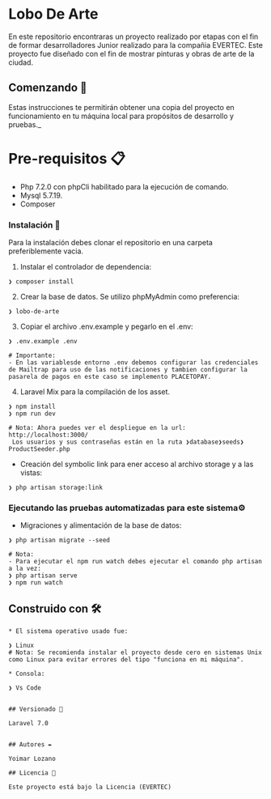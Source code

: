 # Lobo De Arte

En este repositorio encontraras un proyecto realizado por etapas con el fin de formar desarrolladores Junior realizado para la compañia EVERTEC.
Este proyecto fue diseñado con el fin de mostrar pinturas y obras de arte de la ciudad.

## Comenzando 🚀

Estas instrucciones te permitirán obtener una copia del proyecto en funcionamiento en tu máquina local para propósitos de desarrollo y pruebas.\_

# Pre-requisitos 📋

-   Php 7.2.0 con phpCli habilitado para la ejecución de comando.
-   Mysql 5.7.19.
-   Composer

### Instalación 🔧

Para la instalación debes clonar el repositorio en una carpeta preferiblemente vacia.

1. Instalar el controlador de dependencia:

```
❯ composer install
```

2. Crear la base de datos. Se utilizo phpMyAdmin como preferencia:

```
❯ lobo-de-arte

```

3. Copiar el archivo .env.example y pegarlo en el .env:

```
❯ .env.example .env

# Importante:
- En las variablesde entorno .env debemos configurar las credenciales de Mailtrap para uso de las notificaciones y tambien configurar la pasarela de pagos en este caso se implemento PLACETOPAY.
```

4. Laravel Mix para la compilación de los asset.

```
❯ npm install
❯ npm run dev

# Nota: Ahora puedes ver el despliegue en la url: http://localhost:3000/
 Los usuarios y sus contraseñas están en la ruta ❯database❯seeds❯ProductSeeder.php
```

-   Creación del symbolic link para ener acceso al archivo storage y a las vistas:

```
❯ php artisan storage:link
```

### Ejecutando las pruebas automatizadas para este sistema⚙️

-   Migraciones y alimentación de la base de datos:

```
❯ php artisan migrate --seed

# Nota:
- Para ejecutar el npm run watch debes ejecutar el comando php artisan a la vez:
❯ php artisan serve
❯ npm run watch
```

## Construido con 🛠️

```
* El sistema operativo usado fue:

❯ Linux
# Nota: Se recomienda instalar el proyecto desde cero en sistemas Unix como Linux para evitar errores del tipo "funciona en mi máquina".

* Consola:

❯ Vs Code


## Versionado 📌

Laravel 7.0


## Autores ✒️

Yoimar Lozano

## Licencia 📄

Este proyecto está bajo la Licencia (EVERTEC)
